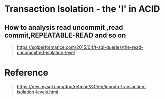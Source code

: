 # Transaction Isolation - the 'I' in ACID
## How to analysis read uncommit ,read commit,REPEATABLE-READ and so on
> https://sqlperformance.com/2015/04/t-sql-queries/the-read-uncommitted-isolation-level

# Reference 
> https://dev.mysql.com/doc/refman/8.0/en/innodb-transaction-isolation-levels.html